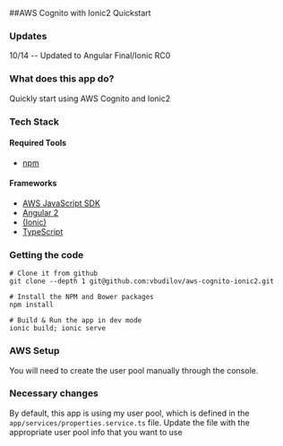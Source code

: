 ##AWS Cognito with Ionic2 Quickstart

### Updates
10/14 -- Updated to Angular Final/Ionic RC0

### What does this app do?
Quickly start using AWS Cognito and Ionic2

### Tech Stack
#### Required Tools
* [npm](https://www.npmjs.com/)

#### Frameworks
* [AWS JavaScript SDK](http://docs.aws.amazon.com/AWSJavaScriptSDK/guide/browser-intro.html)
* [Angular 2](https://angular.io/docs/ts/latest/quickstart.html) 
* [(Ionic)](http://ionicframework.com/docs/v2/getting-started/installation/)
* [TypeScript](https://www.typescriptlang.org/docs/tutorial.html)

### Getting the code
```
# Clone it from github
git clone --depth 1 git@github.com:vbudilov/aws-cognito-ionic2.git
```
```
# Install the NPM and Bower packages
npm install
```
```
# Build & Run the app in dev mode
ionic build; ionic serve
```

### AWS Setup
You will need to create the user pool manually through the console. 

### Necessary changes
By default, this app is using my user pool, which is defined in the ```app/services/properties.service.ts``` file. 
Update the file with the appropriate user pool info that you want to use 
